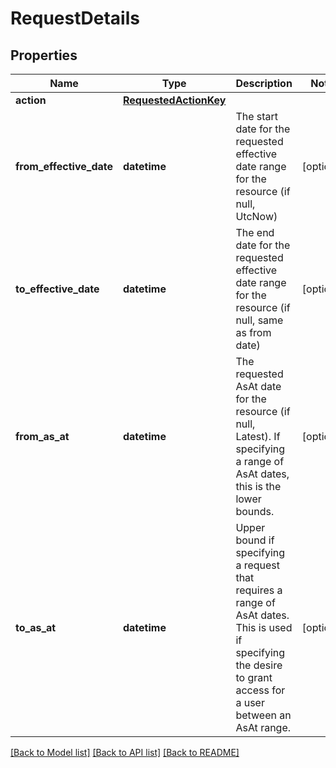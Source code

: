 # RequestDetails

## Properties
Name | Type | Description | Notes
------------ | ------------- | ------------- | -------------
**action** | [**RequestedActionKey**](RequestedActionKey.md) |  | 
**from_effective_date** | **datetime** | The start date for the requested effective date range for the resource (if null, UtcNow) | [optional] 
**to_effective_date** | **datetime** | The end date for the requested effective date range for the resource (if null, same as from date) | [optional] 
**from_as_at** | **datetime** | The requested AsAt date for the resource (if null, Latest). If specifying a range of AsAt dates, this is the lower bounds. | [optional] 
**to_as_at** | **datetime** | Upper bound if specifying a request that requires a range of AsAt dates. This is used if specifying the desire to grant access for a user between an AsAt range. | [optional] 

[[Back to Model list]](../README.md#documentation-for-models) [[Back to API list]](../README.md#documentation-for-api-endpoints) [[Back to README]](../README.md)


